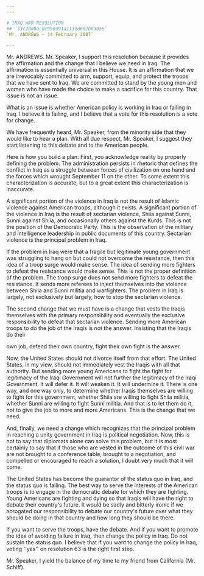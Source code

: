 ```yaml
---
---

# IRAQ WAR RESOLUTION
## `13c200bacdc990391a113ed682b63055`
`Mr. ANDREWS — 14 February 2007`

---
```



Mr. ANDREWS. Mr. Speaker, I support this resolution because it 
provides the affirmation and the change that I believe we need in Iraq. 
The affirmation is essentially universal in this House. It is an 
affirmation that we are irrevocably committed to arm, support, equip, 
and protect the troops that we have sent to Iraq. We are committed to 
stand by the young men and women who have made the choice to make a 
sacrifice for this country. That issue is not an issue.

What is an issue is whether American policy is working in Iraq or 
failing in Iraq. I believe it is failing, and I believe that a vote for 
this resolution is a vote for change.

We have frequently heard, Mr. Speaker, from the minority side that 
they would like to hear a plan. With all due respect, Mr. Speaker, I 
suggest they start listening to this debate and to the American people.

Here is how you build a plan: First, you acknowledge reality by 
properly defining the problem. The administration persists in rhetoric 
that defines the conflict in Iraq as a struggle between forces of 
civilization on one hand and the forces which wrought September 11 on 
the other. To some extent this characterization is accurate, but to a 
great extent this characterization is inaccurate.

A significant portion of the violence in Iraq is not the result of 
Islamic violence against American troops, although it exists. A 
significant portion of the violence in Iraq is the result of sectarian 
violence, Shiia against Sunni, Sunni against Shiia, and occasionally 
others against the Kurds. This is not the position of the Democratic 
Party. This is the observation of the military and intelligence 
leadership in public documents of this country. Sectarian violence is 
the principal problem in Iraq.

If the problem in Iraq were that a fragile but legitimate young 
government was struggling to hang on but could not overcome the 
resistance, then this idea of a troop surge would make sense. The idea 
of sending more fighters to defeat the resistance would make sense. 
This is not the proper definition of the problem. The troop surge does 
not send more fighters to defeat the resistance. It sends more referees 
to inject themselves into the violence between Shiia and Sunni militia 
and warfighters. The problem in Iraq is largely, not exclusively but 
largely, how to stop the sectarian violence.

The second change that we must have is a change that vests the Iraqis 
themselves with the primary responsibility and eventually the exclusive 
responsibility to defeat that sectarian violence. Sending more American 
troops to do the job of the Iraqis is not the answer. Insisting that 
the Iraqis do their


own job, defend their own country, fight their own fight is the answer.

Now, the United States should not divorce itself from that effort. 
The United States, in my view, should not immediately vest the Iraqis 
with all that authority. But sending more young Americans to fight the 
fight for legitimacy of the Iraqi Government will not further the 
legitimacy of the Iraqi Government. It will defer it. It will weaken 
it. It will undermine it. There is one way, and one way only, to 
determine whether Iraqis themselves are willing to fight for this 
government, whether Shiia are willing to fight Shiia militia, whether 
Sunni are willing to fight Sunni militia. And that is to let them do 
it, not to give the job to more and more Americans. This is the change 
that we need.

And, finally, we need a change which recognizes that the principal 
problem in reaching a unity government in Iraq is political 
negotiation. Now, this is not to say that diplomats alone can solve 
this problem, but it is most certainly to say that if those who are 
vested in the outcome of this civil war are not brought to a conference 
table, brought to a negotiation, and compelled or encouraged to reach a 
solution, I doubt very much that it will come.

The United States has become the guarantor of the status quo in Iraq, 
and the status quo is failing. The best way to serve the interests of 
the American troops is to engage in the democratic debate for which 
they are fighting. Young Americans are fighting and dying so that 
Iraqis will have the right to debate their country's future. It would 
be sadly and bitterly ironic if we abrogated our responsibility to 
debate our country's future over what they should be doing in that 
country and how long they should be there.



If you want to serve the troops, have the debate. And if you want to 
promote the idea of avoiding failure in Iraq, then change the policy in 
Iraq. Do not sustain the status quo. I believe that if you want to 
change the policy in Iraq, voting ''yes'' on resolution 63 is the right 
first step.

Mr. Speaker, I yield the balance of my time to my friend from 
California (Mr. Schiff).